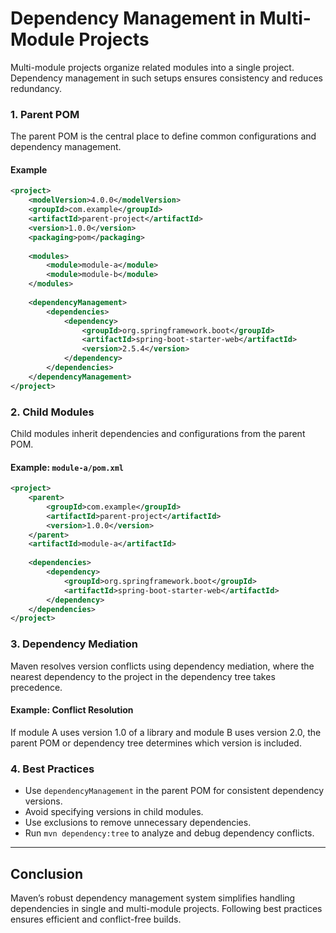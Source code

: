 # Dependency Management in Multi-Module Projects

Multi-module projects organize related modules into a single project. Dependency management in such setups ensures consistency and reduces redundancy.

### 1. Parent POM
The parent POM is the central place to define common configurations and dependency management.

#### Example
```xml
<project>
    <modelVersion>4.0.0</modelVersion>
    <groupId>com.example</groupId>
    <artifactId>parent-project</artifactId>
    <version>1.0.0</version>
    <packaging>pom</packaging>
    
    <modules>
        <module>module-a</module>
        <module>module-b</module>
    </modules>
    
    <dependencyManagement>
        <dependencies>
            <dependency>
                <groupId>org.springframework.boot</groupId>
                <artifactId>spring-boot-starter-web</artifactId>
                <version>2.5.4</version>
            </dependency>
        </dependencies>
    </dependencyManagement>
</project>
```

### 2. Child Modules
Child modules inherit dependencies and configurations from the parent POM.

#### Example: `module-a/pom.xml`
```xml
<project>
    <parent>
        <groupId>com.example</groupId>
        <artifactId>parent-project</artifactId>
        <version>1.0.0</version>
    </parent>
    <artifactId>module-a</artifactId>
    
    <dependencies>
        <dependency>
            <groupId>org.springframework.boot</groupId>
            <artifactId>spring-boot-starter-web</artifactId>
        </dependency>
    </dependencies>
</project>
```

### 3. Dependency Mediation
Maven resolves version conflicts using dependency mediation, where the nearest dependency to the project in the dependency tree takes precedence.

#### Example: Conflict Resolution
If module A uses version 1.0 of a library and module B uses version 2.0, the parent POM or dependency tree determines which version is included.

### 4. Best Practices
- Use `dependencyManagement` in the parent POM for consistent dependency versions.
- Avoid specifying versions in child modules.
- Use exclusions to remove unnecessary dependencies.
- Run `mvn dependency:tree` to analyze and debug dependency conflicts.

---

## Conclusion
Maven’s robust dependency management system simplifies handling dependencies in single and multi-module projects. Following best practices ensures efficient and conflict-free builds.
